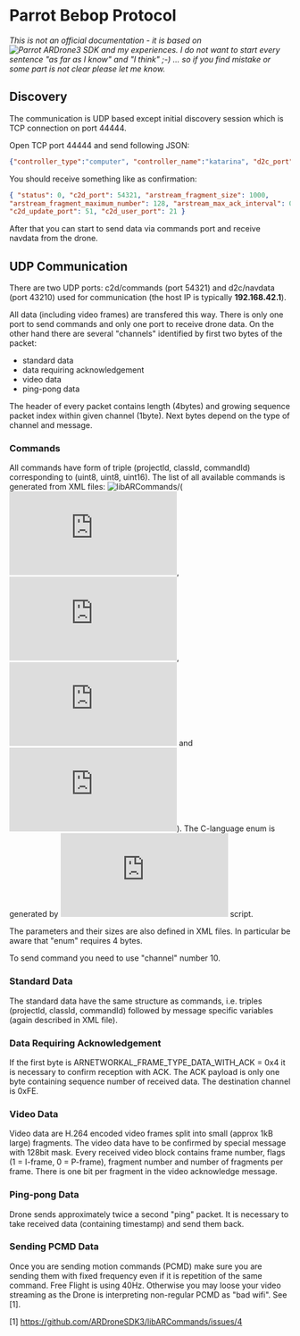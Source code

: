 # Parrot Bebop Protocol

*This is not an official documentation - it is based on ![Parrot ARDrone3 SDK](https://github.com/ARDroneSDK3) and
my experiences. I do not want to start every sentence "as far as I know" and "I
think" ;-) ... so if you find mistake or some part is not clear please let me
know.*


## Discovery

The communication is UDP based except initial discovery session which is TCP
connection on port 44444.

Open TCP port 44444 and send following JSON:
```json
{"controller_type":"computer", "controller_name":"katarina", "d2c_port":"43210"}
```

You should receive something like as confirmation: 
```json
{ "status": 0, "c2d_port": 54321, "arstream_fragment_size": 1000,
"arstream_fragment_maximum_number": 128, "arstream_max_ack_interval": 0,
"c2d_update_port": 51, "c2d_user_port": 21 } 
```

After that you can start to send data via commands port and receive navdata
from the drone.


## UDP Communication

There are two UDP ports: c2d/commands (port 54321) and d2c/navdata (port 43210)
used for communication (the host IP is typically **192.168.42.1**).

All data (including video frames) are transfered this way. There is only one
port to send commands and only one port to receive drone data. On the other
hand there are several "channels" identified by first two bytes of the
packet:

* standard data
* data requiring acknowledgement
* video data
* ping-pong data

The header of every packet contains length (4bytes) and growing sequence packet
index within given channel (1byte). Next bytes depend on the type of channel
and message.


### Commands

All commands have form of triple (projectId, classId, commandId) corresponding
to (uint8, uint8, uint16). The list of all available commands is generated from
XML files: ![libARCommands](https://github.com/ARDroneSDK3/libARCommands)/(
![ARDrone3_commands.xml](https://github.com/ARDroneSDK3/libARCommands/blob/master/Xml/ARDrone3_commands.xml),
![ARDrone3_debug.xml](https://github.com/ARDroneSDK3/libARCommands/blob/master/Xml/ARDrone3_debug.xml),
![common_commands.xml](https://github.com/ARDroneSDK3/libARCommands/blob/master/Xml/common_commands.xml)
and 
![common_debug.xml](https://github.com/ARDroneSDK3/libARCommands/blob/master/Xml/common_debug.xml)).
The C-language enum is generated by
![generateLibARCommands.py](https://github.com/ARDroneSDK3/libARCommands/blob/master/Xml/generateLibARCommands.py)
script.

The parameters and their sizes are also defined in XML files. In particular be
aware that "enum" requires 4 bytes.

To send command you need to use "channel" number 10.


### Standard Data

The standard data have the same structure as commands, i.e. triples (projectId,
classId, commandId) followed by message specific variables (again described in
XML file).



### Data Requiring Acknowledgement

If the first byte is ARNETWORKAL_FRAME_TYPE_DATA_WITH_ACK = 0x4 it is necessary
to confirm reception with ACK. The ACK payload is only one byte containing
sequence number of received data. The destination channel is 0xFE.


### Video Data

Video data are H.264 encoded video frames split into small (approx 1kB large)
fragments. The video data have to be confirmed by special message with 128bit
mask. Every received video block contains frame number, flags (1 = I-frame, 0 =
P-frame), fragment number and number of fragments per frame. There is one bit
per fragment in the video acknowledge message. 


### Ping-pong Data

Drone sends approximately twice a second "ping" packet. It is necessary to take
received data (containing timestamp) and send them back.

### Sending PCMD Data

Once you are sending motion commands (PCMD) make sure you are sending them with
fixed frequency even if it is repetition of the same command. Free Flight is
using 40Hz. Otherwise you may loose your video streaming as the Drone is
interpreting non-regular PCMD as "bad wifi". See [1].


[1] https://github.com/ARDroneSDK3/libARCommands/issues/4


